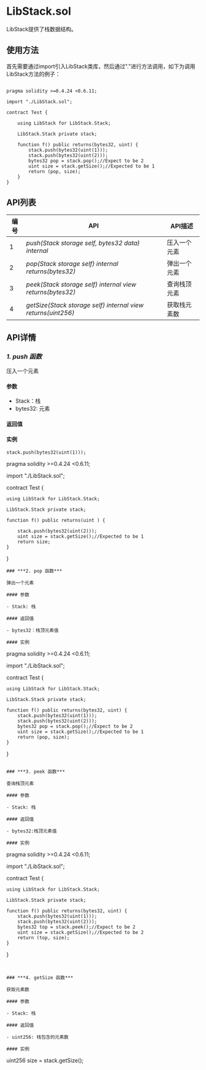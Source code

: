 ﻿# LibStack.sol

LibStack提供了栈数据结构。

## 使用方法

首先需要通过import引入LibStack类库，然后通过"."进行方法调用，如下为调用LibStack方法的例子：

```

pragma solidity >=0.4.24 <0.6.11;

import "./LibStack.sol";

contract Test {
    
    using LibStack for LibStack.Stack;
    
    LibStack.Stack private stack;
    
    function f() public returns(bytes32, uint) {
        stack.push(bytes32(uint(1)));
        stack.push(bytes32(uint(2)));
        bytes32 pop = stack.pop();//Expect to be 2
        uint size = stack.getSize();//Expected to be 1
        return (pop, size);
    }
}

```


## API列表

编号 | API | API描述
---|---|---
1 | *push(Stack storage self, bytes32 data) internal* |压入一个元素
2 | *pop(Stack storage self) internal returns(bytes32)* |弹出一个元素
3 | *peek(Stack storage self) internal view returns(bytes32)* |查询栈顶元素
4 | *getSize(Stack storage self) internal view returns(uint256)* | 获取栈元素数


## API详情

### ***1. push 函数***

压入一个元素

#### 参数

- Stack：栈
- bytes32: 元素

#### 返回值


#### 实例

```
stack.push(bytes32(uint(1)));
```
pragma solidity >=0.4.24 <0.6.11;

import "./LibStack.sol";

contract Test {
    
    using LibStack for LibStack.Stack;
    
    LibStack.Stack private stack;
    
    function f() public returns(uint ) {
        
        stack.push(bytes32(uint(2)));
        uint size = stack.getSize();//Expected to be 1
        return size;
    }
    
}
```
### ***2. pop 函数***

弹出一个元素

#### 参数

- Stack: 栈

#### 返回值

- bytes32：栈顶元素值

#### 实例

```

pragma solidity >=0.4.24 <0.6.11;

import "./LibStack.sol";

contract Test {
    
    using LibStack for LibStack.Stack;
    
    LibStack.Stack private stack;
    
    function f() public returns(bytes32, uint) {
        stack.push(bytes32(uint(1)));
        stack.push(bytes32(uint(2)));
        bytes32 pop = stack.pop();//Expect to be 2
        uint size = stack.getSize();//Expected to be 1
        return (pop, size);
    }
}

```

### ***3. peek 函数***

查询栈顶元素

#### 参数

- Stack: 栈

#### 返回值

- bytes32:栈顶元素值

#### 实例

```

pragma solidity >=0.4.24 <0.6.11;

import "./LibStack.sol";

contract Test {
    
    using LibStack for LibStack.Stack;
    
    LibStack.Stack private stack;
    
    function f() public returns(bytes32, uint) {
        stack.push(bytes32(uint(1)));
        stack.push(bytes32(uint(2)));
        bytes32 top = stack.peek();//Expect to be 2
        uint size = stack.getSize();//Expected to be 2
        return (top, size);
    }
}
```


### ***4. getSize 函数***

获取元素数

#### 参数

- Stack: 栈

#### 返回值

- uint256: 栈包含的元素数

#### 实例

```
uint256 size = stack.getSize();
```
